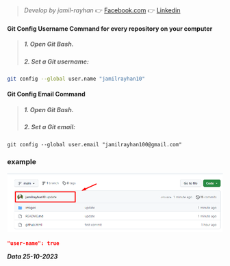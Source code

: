 
> *Develop by jamil-rayhan*
> 👉 [Facebook.com](https://www.facebook.com/jamil.rayhan100)
> 👉 [Linkedin](https://www.linkedin.com/in/jamilrayhan10/)
 

#### Git Config Username Command for every repository on your computer

> #####  1. Open Git Bash.
> #####  2. Set a Git username:
```bash
git config --global user.name "jamilrayhan10"
```
#### Git Config Email Command

> #####  1. Open Git Bash.
> #####  2. Set a Git email:
```
git config --global user.email "jamilrayhan100@gmail.com"
```

### example 
![user-name](/images/github-usernam-light.png)


```json
"user-name": true
```
***Data 25-10-2023***